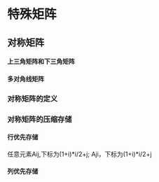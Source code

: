 # 特殊矩阵
## 对称矩阵
#### 上三角矩阵和下三角矩阵
#### 多对角线矩阵
### 对称矩阵的定义

### 对称矩阵的压缩存储

#### 行优先存储
任意元素Aij,下标为(1+i)*i/2+j; Aji，下标为(1+i)*i/2+j
#### 列优先存储
